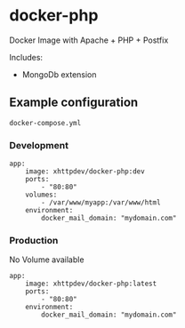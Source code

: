 # docker-php
Docker Image with Apache + PHP + Postfix

Includes:
- MongoDb extension

## Example configuration ##

`docker-compose.yml`

### Development ###

    app:
        image: xhttpdev/docker-php:dev
        ports:
            - "80:80"
        volumes:
            - /var/www/myapp:/var/www/html
        environment:
            docker_mail_domain: "mydomain.com"

### Production ###

No Volume available

    app:
        image: xhttpdev/docker-php:latest
        ports:
            - "80:80"
        environment:
            docker_mail_domain: "mydomain.com"
